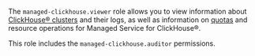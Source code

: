 The `managed-clickhouse.viewer` role allows you to view information about [ClickHouse® clusters](../../managed-clickhouse/concepts/index.md) and their logs, as well as information on [quotas](../../managed-clickhouse/concepts/limits.md#mch-quotas) and resource operations for Managed Service for ClickHouse®.

This role includes the `managed-clickhouse.auditor` permissions.
